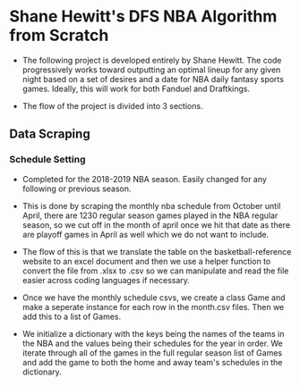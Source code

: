 # Shane Hewitt's DFS NBA Algorithm from Scratch

- The following project is developed entirely by Shane Hewitt. The code progressively works toward outputting an optimal lineup for any given night based on 
a set of desires and a date for NBA daily fantasy sports games. Ideally, this will work for both Fanduel and Draftkings.

- The flow of the project is divided into 3 sections.

## Data Scraping

### Schedule Setting
- Completed for the 2018-2019 NBA season. Easily changed for any following or previous season.

- This is done by scraping the monthly nba schedule from October until April, there are 1230 regular season games played in the NBA regular
season, so we cut off in the month of april once we hit that date as there are playoff games in April as well which we do not want to include.

- The flow of this is that we translate the table on the basketball-reference website to an excel document and then we use a helper function to convert the file
from .xlsx to .csv so we can manipulate and read the file easier across coding languages if necessary.

- Once we have the monthly schedule csvs, we create a class Game and make a seperate instance for each row in the month.csv files. Then we add this to a list of Games.

- We initialize a dictionary with the keys being the names of the teams in the NBA and the values being their schedules for the year in order. We iterate through all of the games in the full regular season list of Games and add the game to both the home and away team's schedules in the dictionary.


